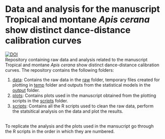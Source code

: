 # Data and analysis for the manuscript  **Tropical and montane *Apis cerana* show distinct dance-distance calibration curves**
[![DOI](https://zenodo.org/badge/756072854.svg)](https://zenodo.org/doi/10.5281/zenodo.10648086)<br>
Repository containing raw data and analysis related  to the manuscript Tropical and montane *Apis cerana* show distinct dance-distance calibration curves. The repository contains the following folders:<br>
  1. [data](data/): Contains the raw data in the [raw](data/raw/) folder, temporary files created for plotting in [temp](data/temp/) folder and outputs from the statistical models in the [output](data/output/) folder.<br>
  2. [plots](plots/): Contains plots used in the manuscript obtained from the plotting scripts in the [scripts](scripts/) folder.<br>
  3. [scripts](scripts/): Contains all the R scripts used to clean the raw data, perform the statsitical analysis on the data and plot the results.<br><br>

To replicate the analysis and the plots used in the mansucript go through the R scripts in the order in which they are numbered.
